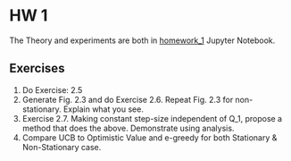 # HW 1
The Theory and experiments are both in [homework_1](homework_1.ipynb) Jupyter Notebook.

## Exercises
1. Do Exercise: 2.5
2. Generate Fig. 2.3 and do Exercise 2.6. Repeat Fig. 2.3 for non-stationary. Explain what you see.
3. Exercise 2.7. Making constant step-size independent of Q_1, propose a method that does the above. Demonstrate using analysis.
4. Compare UCB to Optimistic Value and e-greedy for both Stationary & Non-Stationary case.
